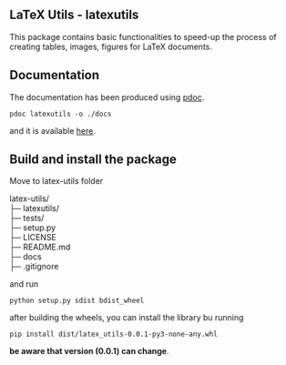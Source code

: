 ## LaTeX Utils - latexutils
This package contains basic functionalities to speed-up the process of creating tables, images, figures for LaTeX documents.

## Documentation
The documentation has been produced using [pdoc](https://pdoc.dev).

```pdoc latexutils -o ./docs```

and it is available [here](docs/index.html).

## Build and install the package

Move to latex-utils folder

latex-utils/  
├─ latexutils/  
├─ tests/  
├─ setup.py  
├─ LICENSE  
├─ README.md  
├─ docs  
├─ .gitignore  

and run

```python setup.py sdist bdist_wheel```

after building the wheels, you can install the library bu running

```pip install dist/latex_utils-0.0.1-py3-none-any.whl```

**be aware that version (0.0.1) can change**.

